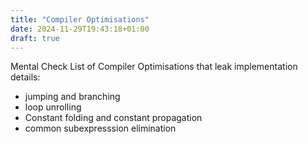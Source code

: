 ```yaml
---
title: "Compiler Optimisations"
date: 2024-11-29T19:43:18+01:00
draft: true
---
```


Mental Check List of Compiler Optimisations that leak implementation details:
- jumping and branching
- loop unrolling
- Constant folding and constant propagation
- common subexpresssion elimination

